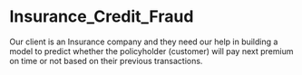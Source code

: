# Insurance_Credit_Fraud
Our client is an Insurance company and they need our help in building a model to predict whether the policyholder (customer) will pay next premium on time or not based on their previous transactions.
